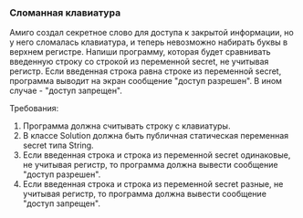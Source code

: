 
### Сломанная клавиатура

Амиго создал секретное слово для доступа к закрытой информации, но у него сломалась клавиатура, и теперь невозможно набирать буквы
в верхнем регистре. Напиши программу, которая будет сравнивать введенную строку со строкой из переменной secret, не учитывая регистр.
Если введенная строка равна строке из переменной secret, программа выводит на экран сообщение &quot;доступ разрешен&quot;. В ином случае -
&quot;доступ запрещен&quot;.


Требования:
1.	Программа должна считывать строку c клавиатуры.
2.	В классе Solution должна быть публичная статическая переменная secret типа String.
3.	Если введенная строка и строка из переменной secret одинаковые, не учитывая регистр, то программа должна вывести сообщение &quot;доступ разрешен&quot;.
4.	Если введенная строка и строка из переменной secret разные, не учитывая регистр, то программа должна вывести сообщение &quot;доступ запрещен&quot;.



